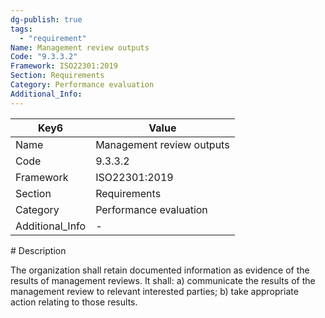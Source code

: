 ```yaml
---
dg-publish: true
tags:
  - "requirement"
Name: Management review outputs
Code: "9.3.3.2"
Framework: ISO22301:2019
Section: Requirements
Category: Performance evaluation
Additional_Info: 
---
```


<div><table class="dataview table-view-table"><thead class="table-view-thead"><tr class="table-view-tr-header"><th class="table-view-th"><span>Key</span><span class="dataview small-text">6</span></th><th class="table-view-th"><span>Value</span></th></tr></thead><tbody class="table-view-tbody"><tr><td><span>Name</span></td><td><span>Management review outputs</span></td></tr><tr><td><span>Code</span></td><td><span>9.3.3.2</span></td></tr><tr><td><span>Framework</span></td><td><span>ISO22301:2019</span></td></tr><tr><td><span>Section</span></td><td><span>Requirements</span></td></tr><tr><td><span>Category</span></td><td><span>Performance evaluation</span></td></tr><tr><td><span>Additional_Info</span></td><td><span>-</span></td></tr></tbody></table></div>
# Description

The organization shall retain documented information as evidence of the results of management reviews. It shall: a) communicate the results of the management review to relevant interested parties; b) take appropriate action relating to those results. 
